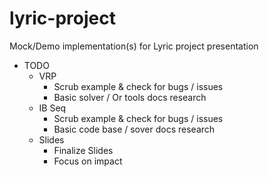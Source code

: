 # lyric-project
Mock/Demo implementation(s) for Lyric project presentation

* TODO
    * VRP
        * Scrub example & check for bugs / issues
        * Basic solver / Or tools docs research
    * IB Seq
        * Scrub example & check for bugs / issues
        * Basic code base / sover docs research
    * Slides
        * Finalize Slides
        * Focus on impact